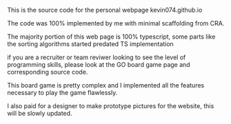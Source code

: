 This is the source code for the personal webpage kevin074.github.io

The code was 100% implemented by me with minimal scaffolding from CRA. 

The majority portion of this web page is 100% typescript, some parts like the sorting algorithms started predated TS implementation

if you are a recruiter or team reviwer looking to see the level of programming skills, please look at the GO board game page and corresponding source code.

This board game is pretty complex and I implemented all the features necessary to play the game flawlessly.

I also paid for a designer to make prototype pictures for the website, this will be slowly updated.